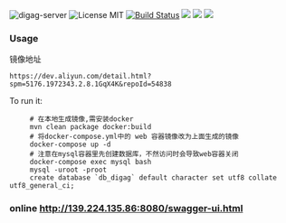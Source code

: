 ![digag-server](https://img.shields.io/github/downloads/DigAg/digag-server/latest/total.svg) ![License MIT](https://img.shields.io/badge/license-MIT-blue.svg) [![Build Status](https://api.travis-ci.org/DigAg/digag-server.svg?branch=master)](https://travis-ci.org/DigAg/digag-server) [![](https://img.shields.io/docker/stars/digag/digag-server.svg)](https://hub.docker.com/r/digag/digag-server 'DockerHub') [![](https://img.shields.io/docker/pulls/digag/digag-server.svg)](https://hub.docker.com/r/digag/digag-server 'DockerHub') [![](https://badge.juejin.im/entry/5986d4d26fb9a03c350a5181/likes.svg?style=flat-square)](https://juejin.im/entry/5986d4d26fb9a03c350a5181/detail)


 
 ### Usage
 镜像地址
```
https://dev.aliyun.com/detail.html?spm=5176.1972343.2.8.1GqX4K&repoId=54838
```

To run it:
```
     # 在本地生成镜像,需安装docker
     mvn clean package docker:build
     # 将docker-compose.yml中的 web 容器镜像改为上面生成的镜像
     docker-compose up -d
     # 注意在mysql容器里先创建数据库，不然访问时会导致web容器关闭
     docker-compose exec mysql bash
     mysql -uroot -proot
     create database `db_digag` default character set utf8 collate utf8_general_ci;
```

     
 ### online http://139.224.135.86:8080/swagger-ui.html
